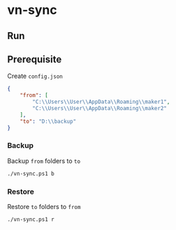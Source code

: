 # vn-sync

## Run

## Prerequisite

Create `config.json`  

```json
{
    "from": [
        "C:\\Users\\User\\AppData\\Roaming\\maker1",
        "C:\\Users\\User\\AppData\\Roaming\\maker2"
    ],
    "to": "D:\\backup"
}
```

### Backup

Backup `from` folders to `to`  

```sh
./vn-sync.ps1 b
```

### Restore

Restore `to` folders to `from`

```sh
./vn-sync.ps1 r
```
